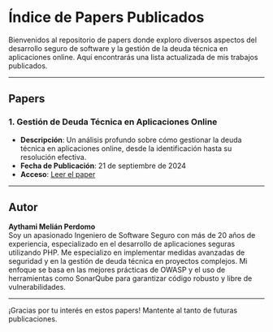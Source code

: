 # Índice de Papers Publicados

Bienvenidos al repositorio de papers donde exploro diversos aspectos del desarrollo seguro de software y la gestión de la deuda técnica en aplicaciones online. Aquí encontrarás una lista actualizada de mis trabajos publicados.

---

## Papers

### 1. **Gestión de Deuda Técnica en Aplicaciones Online**
   - **Descripción**: Un análisis profundo sobre cómo gestionar la deuda técnica en aplicaciones online, desde la identificación hasta su resolución efectiva.
   - **Fecha de Publicación**: 21 de septiembre de 2024
   - **Acceso**: [Leer el paper](https://github.com/ajmelian/papers/blob/main/Gesti%C3%B3n%20de%20Deuda%20T%C3%A9cnica%20en%20Aplicaciones%20Online.md)

---

## Autor

**Aythami Melián Perdomo**  
Soy un apasionado Ingeniero de Software Seguro con más de 20 años de experiencia, especializado en el desarrollo de aplicaciones seguras utilizando PHP. Me especializo en implementar medidas avanzadas de seguridad y en la gestión de deuda técnica en proyectos complejos. Mi enfoque se basa en las mejores prácticas de OWASP y el uso de herramientas como SonarQube para garantizar código robusto y libre de vulnerabilidades.

---

¡Gracias por tu interés en estos papers! Mantente al tanto de futuras publicaciones.

